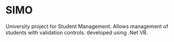 # SIMO
University project for Student Management. Allows management of students with validation controls. developed using .Net VB.
